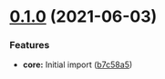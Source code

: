 # [0.1.0](https://github.com/sPOiDar/fvtt-module-stream-view/compare/0.0.0...v0.1.0) (2021-06-03)


### Features

* **core:** Initial import ([b7c58a5](https://github.com/sPOiDar/fvtt-module-stream-view/commit/b7c58a5))




